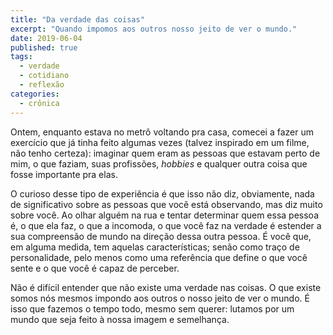 ```yaml
---
title: "Da verdade das coisas"
excerpt: "Quando impomos aos outros nosso jeito de ver o mundo."
date: 2019-06-04
published: true
tags: 
  - verdade
  - cotidiano
  - reflexão
categories:
  - crônica
---
```


Ontem, enquanto estava no metrô voltando pra casa, comecei a fazer um exercício que já tinha feito algumas vezes (talvez inspirado em um filme, não tenho certeza): imaginar quem eram as pessoas que estavam perto de mim, o que faziam, suas profissões, *hobbies* e qualquer outra coisa que fosse importante pra elas.

O curioso desse tipo de experiência é que isso não diz, obviamente, nada de significativo sobre as pessoas que você está observando, mas diz muito sobre você. Ao olhar alguém na rua e tentar determinar quem essa pessoa é, o que ela faz, o que a incomoda, o que você faz na verdade é estender a sua compreensão de mundo na direção dessa outra pessoa. É você que, em alguma medida, tem aquelas características; senão como traço de personalidade, pelo menos como uma referência que define o que você sente e o que você é capaz de perceber.

Não é difícil entender que não existe uma verdade nas coisas. O que existe somos nós mesmos impondo aos outros o nosso jeito de ver o mundo. É isso que fazemos o tempo todo, mesmo sem querer: lutamos por um mundo que seja feito à nossa imagem e semelhança.
